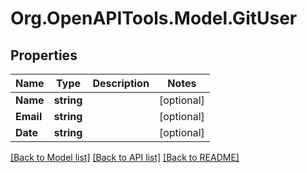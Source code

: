 # Org.OpenAPITools.Model.GitUser

## Properties

Name | Type | Description | Notes
------------ | ------------- | ------------- | -------------
**Name** | **string** |  | [optional] 
**Email** | **string** |  | [optional] 
**Date** | **string** |  | [optional] 

[[Back to Model list]](../README.md#documentation-for-models) [[Back to API list]](../README.md#documentation-for-api-endpoints) [[Back to README]](../README.md)


